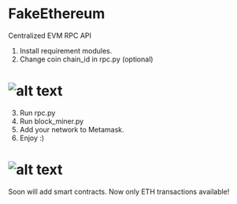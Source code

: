 # FakeEthereum
Centralized EVM RPC API

1. Install requirement modules.
2. Change coin chain_id in rpc.py (optional)
# ![alt text](https://i.imgur.com/H4ZQymC.png)
3. Run rpc.py
4. Run block_miner.py
5. Add your network to Metamask.
6. Enjoy :)
# ![alt text](https://i.imgur.com/LUCtFE1.png)

Soon will add smart contracts. Now only ETH transactions available!
